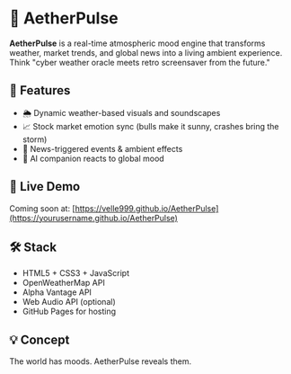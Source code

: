 # 🌌 AetherPulse

**AetherPulse** is a real-time atmospheric mood engine that transforms weather, market trends, and global news into a living ambient experience. Think "cyber weather oracle meets retro screensaver from the future."

## 🔮 Features
- 🌦 Dynamic weather-based visuals and soundscapes
- 📈 Stock market emotion sync (bulls make it sunny, crashes bring the storm)
- 📰 News-triggered events & ambient effects
- 🦊 AI companion reacts to global mood

## 🚀 Live Demo
Coming soon at: [https://velle999.github.io/AetherPulse](https://yourusername.github.io/AetherPulse)

## 🛠️ Stack
- HTML5 + CSS3 + JavaScript
- OpenWeatherMap API
- Alpha Vantage API
- Web Audio API (optional)
- GitHub Pages for hosting

## 💡 Concept
The world has moods. AetherPulse reveals them.
